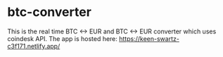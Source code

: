 # btc-converter
This is the real time BTC <-> EUR and BTC <-> EUR converter which uses coindesk API.
The app is hosted here: https://keen-swartz-c3f171.netlify.app/
